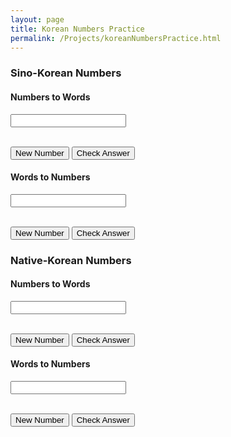 ```yaml
---
layout: page
title: Korean Numbers Practice
permalink: /Projects/koreanNumbersPractice.html
---
```


<link rel="stylesheet" href="../css/koreanNumbersPractice.css">

<h3>Sino-Korean Numbers</h3>

<h4>Numbers to Words</h4>
<p id="numberToKorean" class="question"></p>
<input type="text" id="koreanAnswer" class="answer">
<p class="correct" id="koreanCorrect"></p><br>
<button class="first-button" onclick="generateNumber()">New Number</button>
<button onclick="checkSino()">Check Answer</button>

<h4>Words to Numbers</h4>
<p id="ktnSinoShow" class="question"></p>
<input type="text" id="ktnSinoAnswer" class="answer">
<p class="correct" id="ktnSinoCorrect"></p ><br>
<button class="first-button" onclick="generatektnSinoNumber()">New Number</button>
<button onclick="checkktnSinoNumber()">Check Answer</button>

<h3>Native-Korean Numbers</h3>
<h4>Numbers to Words</h4>
<p id="ntkNativeShow" class="question"></p>
<input type="text" id="ntkNativeAnswer" class="answer">
<p class="correct" id="ntkNativeCorrect"></p><br>
<button class="first-button" onclick="generatentkNativeNumber()">New Number</button>
<button onclick="checkntkNativeNumber()">Check Answer</button>

<h4>Words to Numbers</h4>
<p id="ktnNativeShow" class="question"></p>
<input type="text" id="ktnNativeAnswer" class="answer">
<p class="correct" id="ktnNativeCorrect"></p ><br>
<button class="first-button" onclick="generatektnNativeNumber()">New Number</button>
<button onclick="checkktnNativeNumber()">Check Answer</button>

<script src="../js/koreanNumbersPractice.js"></script>
